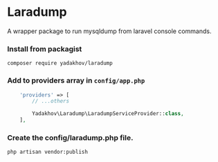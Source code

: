 # Laradump 

A wrapper package to run mysqldump from laravel console commands.

### Install from packagist

```
composer require yadakhov/laradump
```

### Add to providers array in `config/app.php`

```php
    'providers' => [
        // ...others

        Yadakhov\Laradump\LaradumpServiceProvider::class,
    ],
```

### Create the config/laradump.php file.

```
php artisan vendor:publish
```
